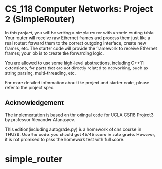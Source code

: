 CS_118 Computer Networks: Project 2 (SimpleRouter)
====================================

In this project, you will be writing a simple router with a static routing table. Your router will receive raw Ethernet frames and process them just like a real router: forward them to the correct outgoing interface, create new frames, etc. The starter code will provide the framework to receive Ethernet frames; your job is to create the forwarding logic.

You are allowed to use some high-level abstractions, including C++11 extensions, for parts that are not directly related to networking, such as string parsing, multi-threading, etc.

For more detailed information about the project and starter code, please refer to the project spec.

## Acknowledgement

The implementation is based on thr oriingal code for UCLA CS118 Project3 by professor Alexander Afanasyev.

This edition(including autograde.py) is a homework of cns course in THUSS. Use the code, you should get 45/45 score in auto grade. However, it is not promised to pass the homework test with full score.

# simple_router

